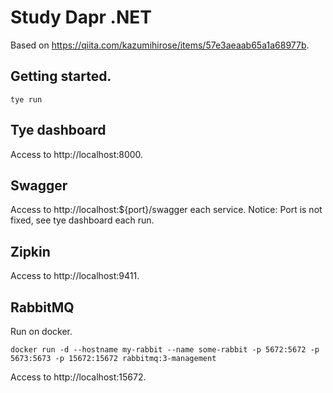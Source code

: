 # Study Dapr .NET

Based on https://qiita.com/kazumihirose/items/57e3aeaab65a1a68977b.

## Getting started.

```shell
tye run
```

## Tye dashboard

Access to http://localhost:8000.

## Swagger

Access to http://localhost:${port}/swagger each service.
Notice: Port is not fixed, see tye dashboard each run.

## Zipkin

Access to http://localhost:9411.

## RabbitMQ

Run on docker.

```shell
docker run -d --hostname my-rabbit --name some-rabbit -p 5672:5672 -p 5673:5673 -p 15672:15672 rabbitmq:3-management
```

Access to http://localhost:15672.
